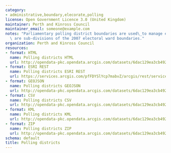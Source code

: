 ```yaml
---
category:
- administrative,boundary,elecorate,polling
license: Open Government Licence 3.0 (United Kingdom)
maintainer: Perth and Kinross Council
maintainer_email: someone@example.com
notes: "Parliamentary polling district boundaries are used\_to manage elections. They\
  \ are sub-divisions of the 2007 electoral ward boundaries."
organization: Perth and Kinross Council
resources:
- format: HTML
  name: Polling districts HTML
  url: http://opendata-pkc.opendata.arcgis.com/datasets/6dac129ea3cb492b961186e316e09690_0
- format: ESRI REST
  name: Polling districts ESRI REST
  url: https://services.arcgis.com/pfFDYSlYcp7mabvZ/arcgis/rest/services/Polling_districts/FeatureServer/0
- format: GEOJSON
  name: Polling districts GEOJSON
  url: http://opendata-pkc.opendata.arcgis.com/datasets/6dac129ea3cb492b961186e316e09690_0.geojson
- format: CSV
  name: Polling districts CSV
  url: http://opendata-pkc.opendata.arcgis.com/datasets/6dac129ea3cb492b961186e316e09690_0.csv
- format: KML
  name: Polling districts KML
  url: http://opendata-pkc.opendata.arcgis.com/datasets/6dac129ea3cb492b961186e316e09690_0.kml
- format: ZIP
  name: Polling districts ZIP
  url: http://opendata-pkc.opendata.arcgis.com/datasets/6dac129ea3cb492b961186e316e09690_0.zip
schema: default
title: Polling districts
---
```

